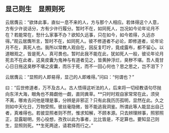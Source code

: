 ##  显己则生　显照则死

云居膺云：“欲体此事，直似一息不来的人，方与那个人相应。若体得这个人意，方有少许说话分，方有少许行履分。暂时不在，如同死人，岂况如今论年论月不在？若能常在，愁什么家事不办？欲知久远事，只在如今，如今若得，久远亦得。”观云居膺所言，暂时不在，如同死人。彼不修道者不必论，即修道者，论年论月不在，真死人也。我所以常教人观自在，因反复叮咛，竟成露布，都不留心。以道眼观之，皆是死人，真可畏也。暂时此我不能在此，犹如死人一般，彼论年论月死去不在此者，这臭皮囊为鬼神与有道者见之，皆黄肿浮烂，臭秽不堪。吾人竟甘心日日拖这臭秽不堪之皮囊，而乐于死，而不一回心何也？思之思之，岂不泪下？

云居膺云：“显照的人即易得，显己的人即难得。”问曰：“何谓也？”

曰：“后世修道者，万不及古人。古人悟得这听法的人，后来将一切经教语句尽抛向东洋大海，眼角也不屑觑他一觑，直同粪草。**只时时观自家常常在此，须臾不离，哪肯去问他是理是事，分辨是非邪正？只有此我历历孤明，显然在此。久之则如中天化日，万物受照。彼丝毫隐微，皆不能逃我洞鉴。所谓此等人能显出自己者，真难得也。若彼显照者则不然，惟求知解，不顾本源。只去辨理辨事，照邪照正，显露聪明，劳心役想，孜孜以此为事者，比比皆是，不足算也。要知显己则生，显照则死。**生死两途，请君择而行之。”



